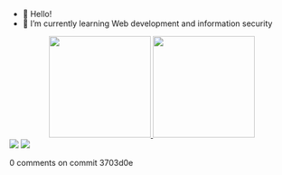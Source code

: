 - 👋 Hello!
- 🌱 I’m currently learning Web development and information security

<!---
glasser95/glasser95 is a ✨ special ✨ repository because its `README.md` (this file) appears on your GitHub profile.
You can click the Preview link to take a look at your changes.
--->
<div>
  <div align="center">
    <a href="https://github.com/glasser95">
    <img height="180em" src="https://github-readme-stats.vercel.app/api?username=glasser95&show_icons=true&theme=dark&include_all_commits=true&count_private=true"/>
    <img height="180em" src="https://github-readme-stats.vercel.app/api/top-langs/?username=glasser95&layout=compact&langs_count=7&theme=dark"/>
  </div>

  <div> 
    <a href = "mailto:glasserpaulo95@gmail.com"><img src="https://img.shields.io/badge/-Gmail-%23333?style=for-the-badge&logo=gmail&logoColor=white" target="_blank"></a>
    <a href="https://www.linkedin.com/in/glasser-fernando-paulo-0ab50a160/" target="_blank"><img src="https://img.shields.io/badge/-LinkedIn-%230077B5?style=for-the-badge&logo=linkedin&logoColor=white" target="_blank"></a>
  </div>
  
</div>



0 comments on commit 3703d0e
